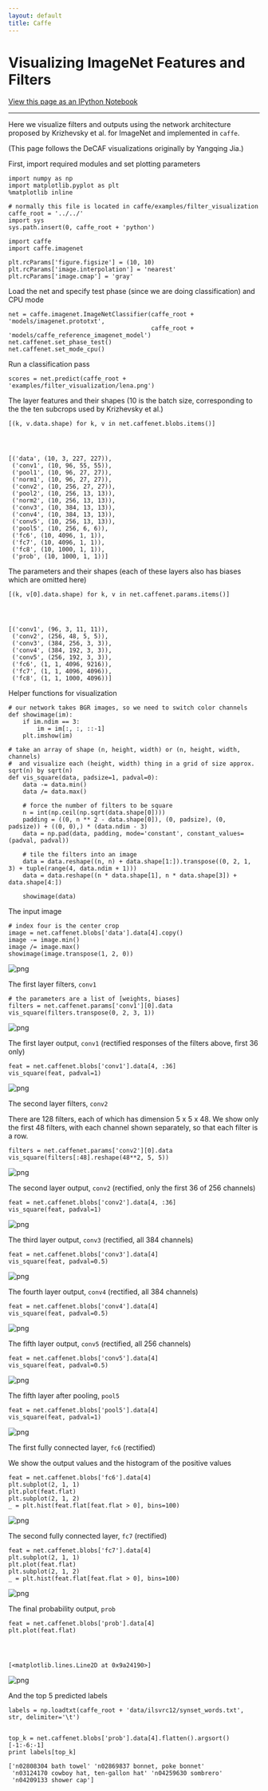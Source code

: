 ```yaml
---
layout: default
title: Caffe
---
```


Visualizing ImageNet Features and Filters
=========================================

[View this page as an IPython Notebook](http://nbviewer.ipython.org/github/BVLC/caffe/blob/master/examples/filter_visualization/lena_imagenet.ipynb)

---

Here we visualize filters and outputs using the network architecture proposed by
Krizhevsky et al. for ImageNet and implemented in `caffe`.

(This page follows the DeCAF visualizations originally by Yangqing Jia.)

First, import required modules and set plotting parameters


    import numpy as np
    import matplotlib.pyplot as plt
    %matplotlib inline
    
    # normally this file is located in caffe/examples/filter_visualization
    caffe_root = '../../'
    import sys
    sys.path.insert(0, caffe_root + 'python')
    
    import caffe
    import caffe.imagenet
    
    plt.rcParams['figure.figsize'] = (10, 10)
    plt.rcParams['image.interpolation'] = 'nearest'
    plt.rcParams['image.cmap'] = 'gray'

Load the net and specify test phase (since we are doing classification) and CPU
mode


    net = caffe.imagenet.ImageNetClassifier(caffe_root + 'models/imagenet.prototxt',
                                            caffe_root + 'models/caffe_reference_imagenet_model')
    net.caffenet.set_phase_test()
    net.caffenet.set_mode_cpu()

Run a classification pass


    scores = net.predict(caffe_root + 'examples/filter_visualization/lena.png')

The layer features and their shapes (10 is the batch size, corresponding to the
the ten subcrops used by Krizhevsky et al.)


    [(k, v.data.shape) for k, v in net.caffenet.blobs.items()]




    [('data', (10, 3, 227, 227)),
     ('conv1', (10, 96, 55, 55)),
     ('pool1', (10, 96, 27, 27)),
     ('norm1', (10, 96, 27, 27)),
     ('conv2', (10, 256, 27, 27)),
     ('pool2', (10, 256, 13, 13)),
     ('norm2', (10, 256, 13, 13)),
     ('conv3', (10, 384, 13, 13)),
     ('conv4', (10, 384, 13, 13)),
     ('conv5', (10, 256, 13, 13)),
     ('pool5', (10, 256, 6, 6)),
     ('fc6', (10, 4096, 1, 1)),
     ('fc7', (10, 4096, 1, 1)),
     ('fc8', (10, 1000, 1, 1)),
     ('prob', (10, 1000, 1, 1))]



The parameters and their shapes (each of these layers also has biases which are
omitted here)


    [(k, v[0].data.shape) for k, v in net.caffenet.params.items()]




    [('conv1', (96, 3, 11, 11)),
     ('conv2', (256, 48, 5, 5)),
     ('conv3', (384, 256, 3, 3)),
     ('conv4', (384, 192, 3, 3)),
     ('conv5', (256, 192, 3, 3)),
     ('fc6', (1, 1, 4096, 9216)),
     ('fc7', (1, 1, 4096, 4096)),
     ('fc8', (1, 1, 1000, 4096))]



Helper functions for visualization


    # our network takes BGR images, so we need to switch color channels
    def showimage(im):
        if im.ndim == 3:
            im = im[:, :, ::-1]
        plt.imshow(im)
        
    # take an array of shape (n, height, width) or (n, height, width, channels)
    #  and visualize each (height, width) thing in a grid of size approx. sqrt(n) by sqrt(n)
    def vis_square(data, padsize=1, padval=0):
        data -= data.min()
        data /= data.max()
        
        # force the number of filters to be square
        n = int(np.ceil(np.sqrt(data.shape[0])))
        padding = ((0, n ** 2 - data.shape[0]), (0, padsize), (0, padsize)) + ((0, 0),) * (data.ndim - 3)
        data = np.pad(data, padding, mode='constant', constant_values=(padval, padval))
        
        # tile the filters into an image
        data = data.reshape((n, n) + data.shape[1:]).transpose((0, 2, 1, 3) + tuple(range(4, data.ndim + 1)))
        data = data.reshape((n * data.shape[1], n * data.shape[3]) + data.shape[4:])
        
        showimage(data)

The input image


    # index four is the center crop
    image = net.caffenet.blobs['data'].data[4].copy()
    image -= image.min()
    image /= image.max()
    showimage(image.transpose(1, 2, 0))


![png](lena_imagenet_files/lena_imagenet_14_0.png)


The first layer filters, `conv1`


    # the parameters are a list of [weights, biases]
    filters = net.caffenet.params['conv1'][0].data
    vis_square(filters.transpose(0, 2, 3, 1))


![png](lena_imagenet_files/lena_imagenet_16_0.png)


The first layer output, `conv1` (rectified responses of the filters above, first
36 only)


    feat = net.caffenet.blobs['conv1'].data[4, :36]
    vis_square(feat, padval=1)


![png](lena_imagenet_files/lena_imagenet_18_0.png)


The second layer filters, `conv2`

There are 128 filters, each of which has dimension 5 x 5 x 48. We show only the
first 48 filters, with each channel shown separately, so that each filter is a
row.


    filters = net.caffenet.params['conv2'][0].data
    vis_square(filters[:48].reshape(48**2, 5, 5))


![png](lena_imagenet_files/lena_imagenet_20_0.png)


The second layer output, `conv2` (rectified, only the first 36 of 256 channels)


    feat = net.caffenet.blobs['conv2'].data[4, :36]
    vis_square(feat, padval=1)


![png](lena_imagenet_files/lena_imagenet_22_0.png)


The third layer output, `conv3` (rectified, all 384 channels)


    feat = net.caffenet.blobs['conv3'].data[4]
    vis_square(feat, padval=0.5)


![png](lena_imagenet_files/lena_imagenet_24_0.png)


The fourth layer output, `conv4` (rectified, all 384 channels)


    feat = net.caffenet.blobs['conv4'].data[4]
    vis_square(feat, padval=0.5)


![png](lena_imagenet_files/lena_imagenet_26_0.png)


The fifth layer output, `conv5` (rectified, all 256 channels)


    feat = net.caffenet.blobs['conv5'].data[4]
    vis_square(feat, padval=0.5)


![png](lena_imagenet_files/lena_imagenet_28_0.png)


The fifth layer after pooling, `pool5`


    feat = net.caffenet.blobs['pool5'].data[4]
    vis_square(feat, padval=1)


![png](lena_imagenet_files/lena_imagenet_30_0.png)


The first fully connected layer, `fc6` (rectified)

We show the output values and the histogram of the positive values


    feat = net.caffenet.blobs['fc6'].data[4]
    plt.subplot(2, 1, 1)
    plt.plot(feat.flat)
    plt.subplot(2, 1, 2)
    _ = plt.hist(feat.flat[feat.flat > 0], bins=100)


![png](lena_imagenet_files/lena_imagenet_32_0.png)


The second fully connected layer, `fc7` (rectified)


    feat = net.caffenet.blobs['fc7'].data[4]
    plt.subplot(2, 1, 1)
    plt.plot(feat.flat)
    plt.subplot(2, 1, 2)
    _ = plt.hist(feat.flat[feat.flat > 0], bins=100)


![png](lena_imagenet_files/lena_imagenet_34_0.png)


The final probability output, `prob`


    feat = net.caffenet.blobs['prob'].data[4]
    plt.plot(feat.flat)




    [<matplotlib.lines.Line2D at 0x9a24190>]




![png](lena_imagenet_files/lena_imagenet_36_1.png)


And the top 5 predicted labels


    labels = np.loadtxt(caffe_root + 'data/ilsvrc12/synset_words.txt', str, delimiter='\t')


    top_k = net.caffenet.blobs['prob'].data[4].flatten().argsort()[-1:-6:-1]
    print labels[top_k]

    ['n02808304 bath towel' 'n02869837 bonnet, poke bonnet'
     'n03124170 cowboy hat, ten-gallon hat' 'n04259630 sombrero'
     'n04209133 shower cap']

